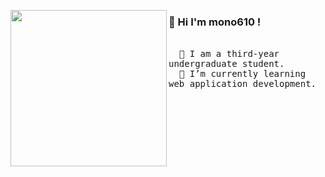 <a href="https://tenor.com/ja/view/annoying-dog-undertale-gif-11150729398637151568"><img align="left" width="250" src="https://media.tenor.com/mr9ZTxhFxVAAAAAi/annoying-dog-undertale.gif"></a> 

<h3>👋 Hi I'm mono610 !</h3> <br> <samp>
  &emsp; 📌 I am a third-year undergraduate student. <br>
  &emsp; 🌱 I’m currently learning web application development. <br>
</samp>
